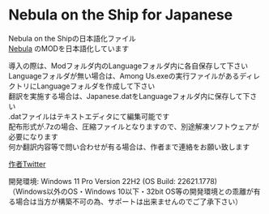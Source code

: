 # Nebula on the Ship for Japanese
Nebula on the Shipの日本語化ファイル\
[Nebula](https://github.com/Dolly1016/Nebula/) のMODを日本語化しています

導入の際は、Modフォルダ内のLanguageフォルダ内に各自保存して下さい\
Languageフォルダが無い場合は、Among Us.exeの実行ファイルがあるディレクトリにLanguageフォルダを作成して下さい\
翻訳を実施する場合は、Japanese.datをLanguageフォルダ内に保存して下さい\
.datファイルはテキストエディタにて編集可能です\
配布形式が.7zの場合、圧縮ファイルとなりますので、別途解凍ソフトウェアが必要になります\
何か翻訳内容等で問い合わせが有る場合は、作者まで連絡をお願い致します

[作者Twitter](https://twitter.com/Umineko19930417)

開発環境: Windows 11 Pro Version 22H2 (OS Build: 22621.1778)
</br>（Windows以外のOS・Windows 10以下・32bit OS等の開発環境との乖離が有る場合は当方が構築不可の為、サポートは出来ませんのでご了承下さい）
